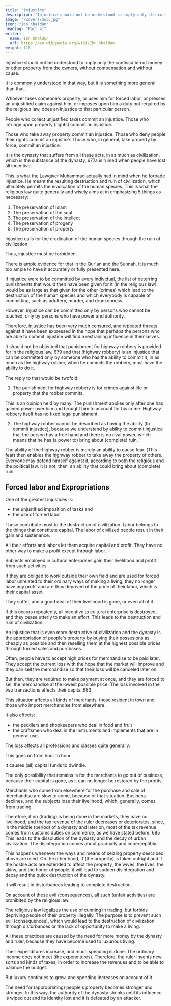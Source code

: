 ```yaml
---
title: "Injustice"
description: "Injustice should not be understood to imply only the confiscation of money or other property from the owners, without compensation and without cause"
image: "/covers/muq.jpg"
icon: "Ibn Khaldun"
heading: "Part 41"
writer:
  name: Ibn Khaldun
  url: https://en.wikipedia.org/wiki/Ibn_Khaldun
weight: 116
---
```




Injustice should not be understood to imply only the confiscation of money or other property from the owners, without compensation and without cause. 

It is commonly understood in that way, but it is something more general than that.

Whoever takes someone's property, or uses him for forced labor, or presses an
unjustified claim against him, or imposes upon him a duty not required by the
religious law, does an injustice to that particular person. 

People who collect unjustified taxes commit an injustice. Those who infringe upon property (rights)
commit an injustice. 

Those who take away property commit an injustice. Those who deny people their rights commit an injustice. Those who, in general, take property by force, commit an injustice. 

It is the dynasty that suffers from all these acts, in as much as civilization, which is the substance of the dynasty, 677a is ruined when people have lost all incentive.

This is what the Lawgiver Muhammad actually had in mind when he forbade injustice. He meant the resulting destruction and ruin of
civilization, which ultimately permits the eradication of the human species. This is what the religious law quite generally and wisely aims at in emphasizing 5 things as necessary:

1. The preservation of Islam
2. The preservation of the soul <!-- (life), --> 
3. The preservation of the intellect
4. The preservation of progeny
5. The preservation of property

Injustice calls for the eradication of the human species through the ruin of civilization. 

Thus, injustice must <!-- I, it contains in itself a good reason for being prohibited. Consequently, it is important that it --> be forbidden. 

There is ample evidence for that in the Qur'an and the Sunnah. It is much too ample to have it accurately or fully presented here.

If injustice were to be committed by every individual, the list of deterring punishments that would then have been given for it (in the religious law) would be as large as that given for the other (crimes) which lead to the destruction of the  human species and which everybody is capable of committing, such as adultery, murder, and drunkenness. 

However, injustice can be committed only by persons who cannot be touched, only by persons who have power and authority. 

Therefore, injustice has been very much censured, and repeated threats against it have been expressed in the hope that perhaps the persons who are able to commit injustice will find a restraining influence in themselves.

It should not be objected that punishment for highway robbery is provided for in the religious law, 679 and that (highway robbery) is an injustice that can be committed only by someone who has the ability to commit it, in as much as the
highway robber, when he commits the robbery, must have the ability to do it. 

The reply to that would be twofold:

1. The punishment for highway robbery is for crimes against life or property that the robber commits. 

This is an opinion held by many. The punishment applies only after one has gained power over him and brought him to account for his crime. <!-- 680 --> Highway robbery itself has no fixed legal punishment.

2. The highway robber cannot be described as having the ability (to commit injustice), because we understand by ability to commit
injustice that the person has a free hand and there is no rival power, which means that he has (a power to) bring about (complete) ruin. 

The ability of the highway robber is merely an ability to cause fear. (This fear) then enables the highway robber to take away the property of others. Everyone may defend himself against it, according to both the religious and the political law. It is not, then, an ability that could bring about (complete) ruin.


## Forced labor and Expropriations

One of the greatest injustices is:
- the unjustified imposition of tasks and
- the use of forced labor

These contribute most to the destruction of civilization. Labor belongs to the things that constitute capital. The labor of civilized people result in their gain and sustenance. 

All their efforts and labors let them acquire capital and profit. They have no other way to make a profit except through labor. 

Subjects employed in cultural enterprises gain their livelihood and profit from such activities.

If they are obliged to work outside their own field and are used for forced labor unrelated to their ordinary ways of making a living, they no longer have any profit and are thus deprived of the price of their labor, which is their capital asset.

They suffer, and a good deal of their livelihood is gone, or even all of it. 

If this occurs repeatedly, all incentive to cultural enterprise is destroyed, and they cease utterly to make an effort. This leads to the destruction and ruin of civilization. 

An injustice that is even more destructive of civilization and the dynasty is the appropriation of people's property by buying their possesions as cheaply as possible and then reselling them at the highest possible prices through forced sales and purchases.

Often, people have to accept high prices for merchandise to be paid later. They accept the current loss with the hope that the market will improve<!-- .  will fluctuate in favor of the merchandise that had been sold to them at such a high price, --> and they can sell the merchandise so that their loss will be canceled later on. 

But then, they are required to make payment at once, and they are forced to sell the merchandise at the lowest
possible price. The loss involved in the two transactions affects their capital.683

This situation affects all kinds of merchants, those resident in town and those who import merchandise from elsewhere.

It also affects:
- the peddlers and shopkeepers who deal in food and fruit
- the craftsmen who deal in the instruments and implements that are in general use. 

The loss affects all professions and classes quite generally. 

This goes on from hour to hour. <!-- 684 --> 

It causes (all) capital funds to dwindle. 

The only possibility that remains is for the merchants to go out of business, because their capital is gone, as it can no longer be restored by the profits. 

Merchants who come from elsewhere for the purchase and sale of merchandise are slow to come, because of that situation. Business declines, and the subjects lose their livelihood, which, generally, comes from trading. 

Therefore, if no (trading) is being done in the markets, they have no livelihood, and the tax revenue of the ruler
decreases or deteriorates, since, in the middle (period) of a dynasty and later on, most of the tax revenue comes from customs duties on commerce, as we have stated before. 685 This leads to the dissolution of the dynasty and the decay of urban civilization. The disintegration comes about gradually and imperceptibly.

This happens whenever the ways and means of seizing property described above are used. On the other hand, if (the property) is taken outright and if the hostile acts are extended to affect the property, the wives, the lives, the skins, and the honor of people, it will lead to sudden disintegration and decay and the quick destruction of the dynasty.

It will result in disturbances leading to complete destruction.

On account of these evil (consequences), all such (unfair activities) are prohibited by the religious law. 

The religious law legalizes the use of cunning in trading, but forbids depriving people of their property illegally. The purpose is to prevent such evil (consequences), which would lead to the destruction of civilization through disturbances or the lack of opportunity to make a living.

All these practices are caused by the need for more money by the dynasty and ruler, because they have become used to luxurious living. 

Their expenditures increase, and much spending is done. The ordinary income does not meet (the expenditures). Therefore, the ruler invents new sorts and kinds of taxes, in order to increase the revenues and to be able to balance the budget. 

But luxury continues to grow, and spending increases on account of it. 

The need for (appropriating) people's property becomes stronger and stronger. In this way, the authority of the dynasty shrinks until its influence is wiped out and its identity lost and it is defeated by an attacker.


